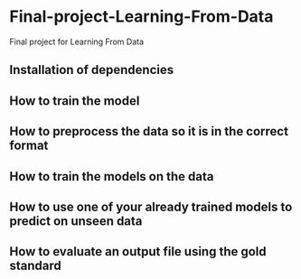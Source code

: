 # Final-project-Learning-From-Data
Final project for Learning From Data


<h2>Installation of dependencies</h2>

<h2>How to train the model</h2>

<h2>How to preprocess the data so it is in the correct format</h2>  

<h2>How to train the models on the data</h2>

<h2>How to use one of your already trained models to predict on unseen data</h2>

<h2>How to evaluate an output file using the gold standard</h2>
